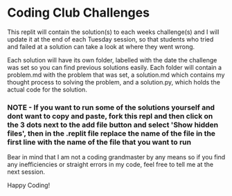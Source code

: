 # Coding Club Challenges

This replit will contain the solution(s) to each weeks challenge(s) and I will update it at the end of each Tuesday session, so that students who tried and failed at a solution can take a look at where they went wrong.

Each solution will have its own folder, labelled with the date the challenge was set so you can find previous solutions easily. Each folder will contain a problem.md with the problem that was set, a solution.md which contains my thought process to solving the problem, and a solution.py, which holds the actual code for the solution.


### NOTE - If you want to run some of the solutions yourself and dont want to copy and paste, fork this repl and then click on the 3 dots next to the add file button and select 'Show hidden files', then in the .replit file replace the name of the file in the first line with the name of the file that you want to run

Bear in mind that I am not a coding grandmaster by any means so if you find any inefficiencies or straight errors in my code, feel free to tell me at the next session.

Happy Coding!